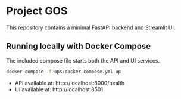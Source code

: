# Project GOS

This repository contains a minimal FastAPI backend and Streamlit UI.

## Running locally with Docker Compose

The included compose file starts both the API and UI services.

```bash
docker compose -f ops/docker-compose.yml up
```

- API available at: http://localhost:8000/health
- UI available at: http://localhost:8501
